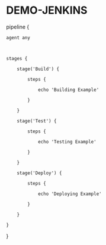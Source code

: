# DEMO-JENKINS
pipeline {

    agent any

 

    stages {

        stage('Build') {

            steps {

                echo 'Building Example'

            }

        }

        stage('Test') {

            steps {

                echo 'Testing Example'

            }

        }

        stage('Deploy') {

            steps {

                echo 'Deploying Example'

            }

        }

    }

}